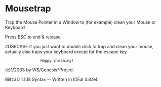 # Mousetrap
Trap the Mouse Pointer in a Window to (for example) clean your Mouse or Keyboard


Press ESC to end & release

#USECASE 
If you just want to double click to trap and clean your mouse,
actually also traps your keyboard except for the escape key

                    Happy cleaning!

(c)1/2003 by WS/Genesis*Project

Blitz3D 1.108 Syntax -- Written in IDEal 0.8.94
